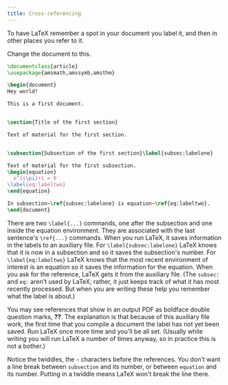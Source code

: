 ```yaml
---
title: Cross-referencing
---
```


To have LaTeX remember a spot in your document you label it,
and then in other places you refer to it.

Change the document to this.
```latex
\documentclass{article}
\usepackage{amsmath,amssymb,amsthm}

\begin{document}
Hey world!

This is a first document.


\section{Title of the first section}

Text of material for the first section.


\subsection{Subsection of the first section}\label{subsec:labelone}

Text of material for the first subsection.
\begin{equation}
  e^{i\pi}+1 = 0
\label{eq:labeltwo}
\end{equation}

In subsection~\ref{subsec:labelone} is equation~\ref{eq:labeltwo}.
\end{document}
```

There are two `\label{...}` commands, one after the subsection
and one inside the equation environment.
They are associated with the last sentence's `\ref{...}` commands.
When you run LaTeX, it saves information in the labels to an auxiliary file.
For `\label{subsec:labelone}` LaTeX knows that it is now in a subsection and
so it saves the subsection's number.
For `\label{eq:labeltwo}` LaTeX knows that the most recent environment
of interest is an equation so it saves the information for the equation.
When you ask for the reference, LaTeX gets it from the auxiliary file.
(The `subsec:` and `eq:` aren't used by LaTeX;
rather, it just keeps track of what it has most
recently processed.
But when you are writing these help you remember what the label
is about.)

You may see references that show in an output PDF
as boldface double question marks, **??**.
The explanation is that because of this auxiliary file work,
the first time that you compile a document the label has not
yet been saved.
Run LaTeX once more time and you'll be all set.
(Usually while writing you will run LaTeX a number of times anyway,
so in practice this is not a bother.)

Notice the twiddles, the `~` characters before the references.
You don't want a line break between `subsection` and its number, or
between `equation` and its number.
Putting in a twiddle means LaTeX won't break the line there.
